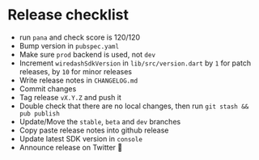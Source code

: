 # Release checklist

- run `pana` and check score is 120/120
- Bump version in `pubspec.yaml`
- Make sure `prod` backend is used, not `dev`
- Increment `wiredashSdkVersion` in `lib/src/version.dart` by `1` for patch releases, by `10` for minor releases
- Write release notes in `CHANGELOG.md`
- Commit changes
- Tag release `vX.Y.Z` and push it
- Double check that there are no local changes, then run `git stash && pub publish`
- Update/Move the `stable`, `beta` and `dev` branches
- Copy paste release notes into github release
- Update latest SDK version in `console`
- Announce release on Twitter 🎉
